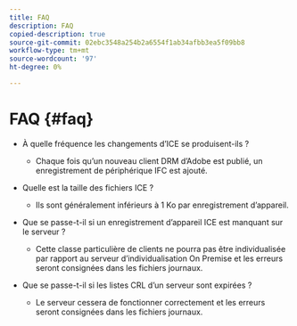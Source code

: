 ```yaml
---
title: FAQ
description: FAQ
copied-description: true
source-git-commit: 02ebc3548a254b2a6554f1ab34afbb3ea5f09bb8
workflow-type: tm+mt
source-wordcount: '97'
ht-degree: 0%

---
```


# FAQ {#faq}

* À quelle fréquence les changements d’ICE se produisent-ils ?
   * Chaque fois qu’un nouveau client DRM d’Adobe est publié, un enregistrement de périphérique IFC est ajouté.

* Quelle est la taille des fichiers ICE ?
   * Ils sont généralement inférieurs à 1 Ko par enregistrement d’appareil.

* Que se passe-t-il si un enregistrement d’appareil ICE est manquant sur le serveur ?
   * Cette classe particulière de clients ne pourra pas être individualisée par rapport au serveur d’individualisation On Premise et les erreurs seront consignées dans les fichiers journaux.

* Que se passe-t-il si les listes CRL d’un serveur sont expirées ?
   * Le serveur cessera de fonctionner correctement et les erreurs seront consignées dans les fichiers journaux.
